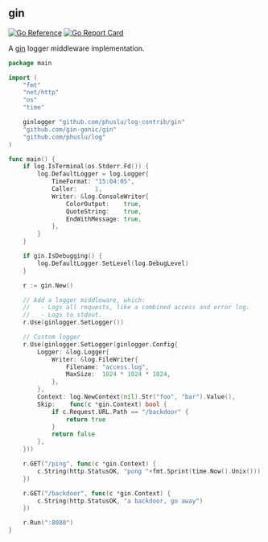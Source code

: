 ## gin

[![Go Reference](https://pkg.go.dev/badge/github.com/phuslu/log-contrib/gin.svg)](https://pkg.go.dev/github.com/phuslu/log-contrib/gin)
[![Go Report Card](https://goreportcard.com/badge/github.com/phuslu/log-contrib/gin)](https://goreportcard.com/report/github.com/phuslu/log-contrib/gin)

A [gin](https://github.com/gin-gonic/gin) logger middleware implementation.

```go
package main

import (
	"fmt"
	"net/http"
	"os"
	"time"

	ginlogger "github.com/phuslu/log-contrib/gin"
	"github.com/gin-gonic/gin"
	"github.com/phuslu/log"
)

func main() {
	if log.IsTerminal(os.Stderr.Fd()) {
		log.DefaultLogger = log.Logger{
			TimeFormat: "15:04:05",
			Caller:     1,
			Writer: &log.ConsoleWriter{
				ColorOutput:    true,
				QuoteString:    true,
				EndWithMessage: true,
			},
		}
	}

	if gin.IsDebugging() {
		log.DefaultLogger.SetLevel(log.DebugLevel)
	}

	r := gin.New()

	// Add a logger middleware, which:
	//   - Logs all requests, like a combined access and error log.
	//   - Logs to stdout.
	r.Use(ginlogger.SetLogger())

	// Custom logger
	r.Use(ginlogger.SetLogger(ginlogger.Config{
		Logger: &log.Logger{
			Writer: &log.FileWriter{
				Filename: "access.log",
				MaxSize:  1024 * 1024 * 1024,
			},
		},
		Context: log.NewContext(nil).Str("foo", "bar").Value(),
		Skip:    func(c *gin.Context) bool {
			if c.Request.URL.Path == "/backdoor" {
				return true
			}
			return false
		},
	}))

	r.GET("/ping", func(c *gin.Context) {
		c.String(http.StatusOK, "pong "+fmt.Sprint(time.Now().Unix()))
	})

	r.GET("/backdoor", func(c *gin.Context) {
		c.String(http.StatusOK, "a backdoor, go away")
	})

	r.Run(":8080")
}
```
